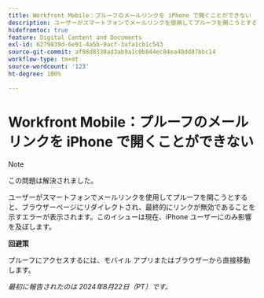 ```yaml
---
title: Workfront Mobile：プルーフのメールリンクを iPhone で開くことができない
description: ユーザーがスマートフォンでメールリンクを使用してプルーフを開こうとすると、ブラウザーページにリダイレクトされ、最終的にリンクが無効であることを示すエラーが表示されます。
hidefromtoc: true
feature: Digital Content and Documents
exl-id: 6279839d-6e91-4a5b-9acf-3afa1cb1c543
source-git-commit: af98d8330ad3ab9a1c0b844ec84ea40dd87bbc14
workflow-type: tm+mt
source-wordcount: '123'
ht-degree: 100%

---
```


# Workfront Mobile：プルーフのメールリンクを iPhone で開くことができない

>[!NOTE]
>
>この問題は解決されました。

ユーザーがスマートフォンでメールリンクを使用してプルーフを開こうとすると、ブラウザーページにリダイレクトされ、最終的にリンクが無効であることを示すエラーが表示されます。このイシューは現在、iPhone ユーザーにのみ影響を及ぼします。

**回避策**

プルーフにアクセスするには、モバイル アプリまたはブラウザーから直接移動します。

_最初に報告されたのは 2024年8月22日（PT）です。_
